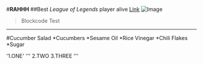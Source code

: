 #__RAHHH__
##Best _League of Legends_ player alive
[Link](https://www.op.gg/summoners/na/Dioree)
![Image](https://twinfinite.net/wp-content/uploads/2022/10/Spy-x-Family-Bond-Sitting-With-Leash-on-Screenshot-1.jpg?w=1200)
>Blockcode Test
---
#Cucumber Salad
*Cucumbers
*Sesame Oil
*Rice Vinegar
*Chili Flakes
*Sugar

'1.ONE'
'''
2.TWO
3.THREE
'''
